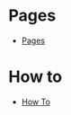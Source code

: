 # Pages

*  [Pages](http://localhost:8000/)


# How to

*  [How To](http://localhost:8000/styleguide/how-to.html)
